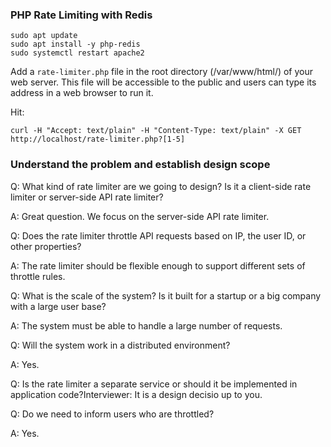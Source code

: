 ### PHP Rate Limiting with Redis
```
sudo apt update
sudo apt install -y php-redis
sudo systemctl restart apache2
```

Add a `rate-limiter.php` file in the root directory (/var/www/html/) of your web server. This file will be accessible to the public and users can type its address in a web browser to run it.

Hit:
```
curl -H "Accept: text/plain" -H "Content-Type: text/plain" -X GET http://localhost/rate-limiter.php?[1-5]
```

### Understand the problem and establish design scope
Q: What kind of rate limiter are we going to design? Is it a client-side rate limiter or server-side API rate limiter?

A: Great question. We focus on the server-side API rate limiter.

Q: Does the rate limiter throttle API requests based on IP, the user ID, or other properties?

A: The rate limiter should be flexible enough to support different sets of throttle rules.

Q: What is the scale of the system? Is it built for a startup or a big company with a large user base?

A: The system must be able to handle a large number of requests.

Q: Will the system work in a distributed environment?

A: Yes.

Q: Is the rate limiter a separate service or should it be implemented in application code?Interviewer: It is a design decisio up to you.

Q: Do we need to inform users who are throttled?

A: Yes.
